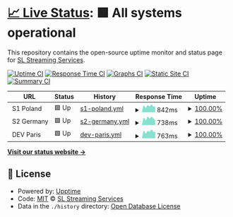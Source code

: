 # [📈 Live Status](https://status.sl-streaming.eu): <!--live status--> **🟩 All systems operational**

This repository contains the open-source uptime monitor and status page for [SL Streaming Services](https://status.sl-streaming.eu).

[![Uptime CI](https://github.com/Sakretsos/status.sl-streaming.eu/workflows/Uptime%20CI/badge.svg)](https://github.com/Sakretsos/status.sl-streaming.eu/actions?query=workflow%3A%22Uptime+CI%22)
[![Response Time CI](https://github.com/Sakretsos/status.sl-streaming.eu/workflows/Response%20Time%20CI/badge.svg)](https://github.com/Sakretsos/status.sl-streaming.eu/actions?query=workflow%3A%22Response+Time+CI%22)
[![Graphs CI](https://github.com/Sakretsos/status.sl-streaming.eu/workflows/Graphs%20CI/badge.svg)](https://github.com/Sakretsos/status.sl-streaming.eu/actions?query=workflow%3A%22Graphs+CI%22)
[![Static Site CI](https://github.com/Sakretsos/status.sl-streaming.eu/workflows/Static%20Site%20CI/badge.svg)](https://github.com/Sakretsos/status.sl-streaming.eu/actions?query=workflow%3A%22Static+Site+CI%22)
[![Summary CI](https://github.com/Sakretsos/status.sl-streaming.eu/workflows/Summary%20CI/badge.svg)](https://github.com/Sakretsos/status.sl-streaming.eu/actions?query=workflow%3A%22Summary+CI%22)

<!--start: status pages-->
<!-- This summary is generated by Upptime (https://github.com/upptime/upptime) -->
<!-- Do not edit this manually, your changes will be overwritten -->
<!-- prettier-ignore -->
| URL | Status | History | Response Time | Uptime |
| --- | ------ | ------- | ------------- | ------ |
| <img alt="" src="https://icons.duckduckgo.com/ip3/null.ico" height="13"> S1 Poland | 🟩 Up | [s1-poland.yml](https://github.com/Sakretsos/status.sl-streaming.eu/commits/HEAD/history/s1-poland.yml) | <details><summary><img alt="Response time graph" src="./graphs/s1-poland/response-time-week.png" height="20"> 842ms</summary><br><a href="https://status.sl-streaming.eu/history/s1-poland"><img alt="Response time 764" src="https://img.shields.io/endpoint?url=https%3A%2F%2Fraw.githubusercontent.com%2FSakretsos%2Fstatus.sl-streaming.eu%2FHEAD%2Fapi%2Fs1-poland%2Fresponse-time.json"></a><br><a href="https://status.sl-streaming.eu/history/s1-poland"><img alt="24-hour response time 1022" src="https://img.shields.io/endpoint?url=https%3A%2F%2Fraw.githubusercontent.com%2FSakretsos%2Fstatus.sl-streaming.eu%2FHEAD%2Fapi%2Fs1-poland%2Fresponse-time-day.json"></a><br><a href="https://status.sl-streaming.eu/history/s1-poland"><img alt="7-day response time 842" src="https://img.shields.io/endpoint?url=https%3A%2F%2Fraw.githubusercontent.com%2FSakretsos%2Fstatus.sl-streaming.eu%2FHEAD%2Fapi%2Fs1-poland%2Fresponse-time-week.json"></a><br><a href="https://status.sl-streaming.eu/history/s1-poland"><img alt="30-day response time 824" src="https://img.shields.io/endpoint?url=https%3A%2F%2Fraw.githubusercontent.com%2FSakretsos%2Fstatus.sl-streaming.eu%2FHEAD%2Fapi%2Fs1-poland%2Fresponse-time-month.json"></a><br><a href="https://status.sl-streaming.eu/history/s1-poland"><img alt="1-year response time 764" src="https://img.shields.io/endpoint?url=https%3A%2F%2Fraw.githubusercontent.com%2FSakretsos%2Fstatus.sl-streaming.eu%2FHEAD%2Fapi%2Fs1-poland%2Fresponse-time-year.json"></a></details> | <details><summary><a href="https://status.sl-streaming.eu/history/s1-poland">100.00%</a></summary><a href="https://status.sl-streaming.eu/history/s1-poland"><img alt="All-time uptime 100.00%" src="https://img.shields.io/endpoint?url=https%3A%2F%2Fraw.githubusercontent.com%2FSakretsos%2Fstatus.sl-streaming.eu%2FHEAD%2Fapi%2Fs1-poland%2Fuptime.json"></a><br><a href="https://status.sl-streaming.eu/history/s1-poland"><img alt="24-hour uptime 100.00%" src="https://img.shields.io/endpoint?url=https%3A%2F%2Fraw.githubusercontent.com%2FSakretsos%2Fstatus.sl-streaming.eu%2FHEAD%2Fapi%2Fs1-poland%2Fuptime-day.json"></a><br><a href="https://status.sl-streaming.eu/history/s1-poland"><img alt="7-day uptime 100.00%" src="https://img.shields.io/endpoint?url=https%3A%2F%2Fraw.githubusercontent.com%2FSakretsos%2Fstatus.sl-streaming.eu%2FHEAD%2Fapi%2Fs1-poland%2Fuptime-week.json"></a><br><a href="https://status.sl-streaming.eu/history/s1-poland"><img alt="30-day uptime 100.00%" src="https://img.shields.io/endpoint?url=https%3A%2F%2Fraw.githubusercontent.com%2FSakretsos%2Fstatus.sl-streaming.eu%2FHEAD%2Fapi%2Fs1-poland%2Fuptime-month.json"></a><br><a href="https://status.sl-streaming.eu/history/s1-poland"><img alt="1-year uptime 100.00%" src="https://img.shields.io/endpoint?url=https%3A%2F%2Fraw.githubusercontent.com%2FSakretsos%2Fstatus.sl-streaming.eu%2FHEAD%2Fapi%2Fs1-poland%2Fuptime-year.json"></a></details>
| <img alt="" src="https://icons.duckduckgo.com/ip3/null.ico" height="13"> S2 Germany | 🟩 Up | [s2-germany.yml](https://github.com/Sakretsos/status.sl-streaming.eu/commits/HEAD/history/s2-germany.yml) | <details><summary><img alt="Response time graph" src="./graphs/s2-germany/response-time-week.png" height="20"> 738ms</summary><br><a href="https://status.sl-streaming.eu/history/s2-germany"><img alt="Response time 746" src="https://img.shields.io/endpoint?url=https%3A%2F%2Fraw.githubusercontent.com%2FSakretsos%2Fstatus.sl-streaming.eu%2FHEAD%2Fapi%2Fs2-germany%2Fresponse-time.json"></a><br><a href="https://status.sl-streaming.eu/history/s2-germany"><img alt="24-hour response time 846" src="https://img.shields.io/endpoint?url=https%3A%2F%2Fraw.githubusercontent.com%2FSakretsos%2Fstatus.sl-streaming.eu%2FHEAD%2Fapi%2Fs2-germany%2Fresponse-time-day.json"></a><br><a href="https://status.sl-streaming.eu/history/s2-germany"><img alt="7-day response time 738" src="https://img.shields.io/endpoint?url=https%3A%2F%2Fraw.githubusercontent.com%2FSakretsos%2Fstatus.sl-streaming.eu%2FHEAD%2Fapi%2Fs2-germany%2Fresponse-time-week.json"></a><br><a href="https://status.sl-streaming.eu/history/s2-germany"><img alt="30-day response time 763" src="https://img.shields.io/endpoint?url=https%3A%2F%2Fraw.githubusercontent.com%2FSakretsos%2Fstatus.sl-streaming.eu%2FHEAD%2Fapi%2Fs2-germany%2Fresponse-time-month.json"></a><br><a href="https://status.sl-streaming.eu/history/s2-germany"><img alt="1-year response time 746" src="https://img.shields.io/endpoint?url=https%3A%2F%2Fraw.githubusercontent.com%2FSakretsos%2Fstatus.sl-streaming.eu%2FHEAD%2Fapi%2Fs2-germany%2Fresponse-time-year.json"></a></details> | <details><summary><a href="https://status.sl-streaming.eu/history/s2-germany">100.00%</a></summary><a href="https://status.sl-streaming.eu/history/s2-germany"><img alt="All-time uptime 99.99%" src="https://img.shields.io/endpoint?url=https%3A%2F%2Fraw.githubusercontent.com%2FSakretsos%2Fstatus.sl-streaming.eu%2FHEAD%2Fapi%2Fs2-germany%2Fuptime.json"></a><br><a href="https://status.sl-streaming.eu/history/s2-germany"><img alt="24-hour uptime 100.00%" src="https://img.shields.io/endpoint?url=https%3A%2F%2Fraw.githubusercontent.com%2FSakretsos%2Fstatus.sl-streaming.eu%2FHEAD%2Fapi%2Fs2-germany%2Fuptime-day.json"></a><br><a href="https://status.sl-streaming.eu/history/s2-germany"><img alt="7-day uptime 100.00%" src="https://img.shields.io/endpoint?url=https%3A%2F%2Fraw.githubusercontent.com%2FSakretsos%2Fstatus.sl-streaming.eu%2FHEAD%2Fapi%2Fs2-germany%2Fuptime-week.json"></a><br><a href="https://status.sl-streaming.eu/history/s2-germany"><img alt="30-day uptime 100.00%" src="https://img.shields.io/endpoint?url=https%3A%2F%2Fraw.githubusercontent.com%2FSakretsos%2Fstatus.sl-streaming.eu%2FHEAD%2Fapi%2Fs2-germany%2Fuptime-month.json"></a><br><a href="https://status.sl-streaming.eu/history/s2-germany"><img alt="1-year uptime 99.99%" src="https://img.shields.io/endpoint?url=https%3A%2F%2Fraw.githubusercontent.com%2FSakretsos%2Fstatus.sl-streaming.eu%2FHEAD%2Fapi%2Fs2-germany%2Fuptime-year.json"></a></details>
| <img alt="" src="https://icons.duckduckgo.com/ip3/null.ico" height="13"> DEV Paris | 🟩 Up | [dev-paris.yml](https://github.com/Sakretsos/status.sl-streaming.eu/commits/HEAD/history/dev-paris.yml) | <details><summary><img alt="Response time graph" src="./graphs/dev-paris/response-time-week.png" height="20"> 763ms</summary><br><a href="https://status.sl-streaming.eu/history/dev-paris"><img alt="Response time 716" src="https://img.shields.io/endpoint?url=https%3A%2F%2Fraw.githubusercontent.com%2FSakretsos%2Fstatus.sl-streaming.eu%2FHEAD%2Fapi%2Fdev-paris%2Fresponse-time.json"></a><br><a href="https://status.sl-streaming.eu/history/dev-paris"><img alt="24-hour response time 838" src="https://img.shields.io/endpoint?url=https%3A%2F%2Fraw.githubusercontent.com%2FSakretsos%2Fstatus.sl-streaming.eu%2FHEAD%2Fapi%2Fdev-paris%2Fresponse-time-day.json"></a><br><a href="https://status.sl-streaming.eu/history/dev-paris"><img alt="7-day response time 763" src="https://img.shields.io/endpoint?url=https%3A%2F%2Fraw.githubusercontent.com%2FSakretsos%2Fstatus.sl-streaming.eu%2FHEAD%2Fapi%2Fdev-paris%2Fresponse-time-week.json"></a><br><a href="https://status.sl-streaming.eu/history/dev-paris"><img alt="30-day response time 762" src="https://img.shields.io/endpoint?url=https%3A%2F%2Fraw.githubusercontent.com%2FSakretsos%2Fstatus.sl-streaming.eu%2FHEAD%2Fapi%2Fdev-paris%2Fresponse-time-month.json"></a><br><a href="https://status.sl-streaming.eu/history/dev-paris"><img alt="1-year response time 716" src="https://img.shields.io/endpoint?url=https%3A%2F%2Fraw.githubusercontent.com%2FSakretsos%2Fstatus.sl-streaming.eu%2FHEAD%2Fapi%2Fdev-paris%2Fresponse-time-year.json"></a></details> | <details><summary><a href="https://status.sl-streaming.eu/history/dev-paris">100.00%</a></summary><a href="https://status.sl-streaming.eu/history/dev-paris"><img alt="All-time uptime 96.87%" src="https://img.shields.io/endpoint?url=https%3A%2F%2Fraw.githubusercontent.com%2FSakretsos%2Fstatus.sl-streaming.eu%2FHEAD%2Fapi%2Fdev-paris%2Fuptime.json"></a><br><a href="https://status.sl-streaming.eu/history/dev-paris"><img alt="24-hour uptime 100.00%" src="https://img.shields.io/endpoint?url=https%3A%2F%2Fraw.githubusercontent.com%2FSakretsos%2Fstatus.sl-streaming.eu%2FHEAD%2Fapi%2Fdev-paris%2Fuptime-day.json"></a><br><a href="https://status.sl-streaming.eu/history/dev-paris"><img alt="7-day uptime 100.00%" src="https://img.shields.io/endpoint?url=https%3A%2F%2Fraw.githubusercontent.com%2FSakretsos%2Fstatus.sl-streaming.eu%2FHEAD%2Fapi%2Fdev-paris%2Fuptime-week.json"></a><br><a href="https://status.sl-streaming.eu/history/dev-paris"><img alt="30-day uptime 100.00%" src="https://img.shields.io/endpoint?url=https%3A%2F%2Fraw.githubusercontent.com%2FSakretsos%2Fstatus.sl-streaming.eu%2FHEAD%2Fapi%2Fdev-paris%2Fuptime-month.json"></a><br><a href="https://status.sl-streaming.eu/history/dev-paris"><img alt="1-year uptime 96.87%" src="https://img.shields.io/endpoint?url=https%3A%2F%2Fraw.githubusercontent.com%2FSakretsos%2Fstatus.sl-streaming.eu%2FHEAD%2Fapi%2Fdev-paris%2Fuptime-year.json"></a></details>

<!--end: status pages-->

[**Visit our status website →**](https://status.sl-streaming.eu)

## 📄 License

- Powered by: [Upptime](https://github.com/upptime/upptime)
- Code: [MIT](./LICENSE) © [SL Streaming Services](https://status.sl-streaming.eu)
- Data in the `./history` directory: [Open Database License](https://opendatacommons.org/licenses/odbl/1-0/)
